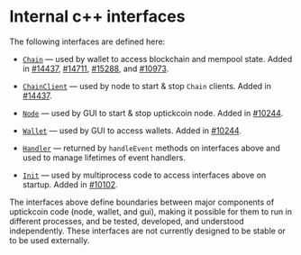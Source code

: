 # Internal c++ interfaces

The following interfaces are defined here:

* [`Chain`](chain.h) — used by wallet to access blockchain and mempool state. Added in [#14437](https://github.com/uptickcoin/uptickcoin/pull/14437), [#14711](https://github.com/uptickcoin/uptickcoin/pull/14711), [#15288](https://github.com/uptickcoin/uptickcoin/pull/15288), and [#10973](https://github.com/uptickcoin/uptickcoin/pull/10973).

* [`ChainClient`](chain.h) — used by node to start & stop `Chain` clients. Added in [#14437](https://github.com/uptickcoin/uptickcoin/pull/14437).

* [`Node`](node.h) — used by GUI to start & stop uptickcoin node. Added in [#10244](https://github.com/uptickcoin/uptickcoin/pull/10244).

* [`Wallet`](wallet.h) — used by GUI to access wallets. Added in [#10244](https://github.com/uptickcoin/uptickcoin/pull/10244).

* [`Handler`](handler.h) — returned by `handleEvent` methods on interfaces above and used to manage lifetimes of event handlers.

* [`Init`](init.h) — used by multiprocess code to access interfaces above on startup. Added in [#10102](https://github.com/uptickcoin/uptickcoin/pull/10102).

The interfaces above define boundaries between major components of uptickcoin code (node, wallet, and gui), making it possible for them to run in different processes, and be tested, developed, and understood independently. These interfaces are not currently designed to be stable or to be used externally.
